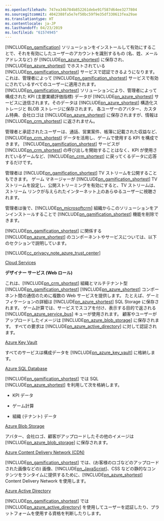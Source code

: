 ```yaml
---
ms.openlocfilehash: 747ea34b784b852261debe91f587d64ee3277804
ms.sourcegitcommit: 4042388fa5e7ef50bc59f9e35df330613fea29ae
ms.translationtype: HT
ms.contentlocale: ja-JP
ms.lasthandoff: 04/23/2019
ms.locfileid: "61574945"
---
```

[!INCLUDE[pn_gamification](pn-gamification.md)] ソリューションをインストールして有効にすることで、それを有効にしたユーザーのアカウントを識別するもの (名、姓、メール アドレスなど) が [!INCLUDE[pn_azure_shortest](pn-azure-shortest.md)] に保存され、[!INCLUDE[pn_azure_shortest](pn-azure-shortest.md)] でホストされている [!INCLUDE[pn_gamification_shortest](pn-gamification-shortest.md)] サービスで認証できるようになります。 これは、管理者によって [!INCLUDE[pn_gamification_shortest](pn-gamification-shortest.md)] サービスで有効にされているすべてのユーザーに適用されます。 [!INCLUDE[pn_gamification_shortest](pn-gamification-shortest.md)] ソリューションにより、管理者によって構成された KPI (主要業績評価指標) データが [!INCLUDE[pn_azure_shortest](pn-azure-shortest.md)] サービスに送信されます。そのデータは [!INCLUDE[pn_azure_shortest](pn-azure-shortest.md)] 構造化ストレージと BLOB ストレージに保存されます。  各ユーザーのアバター、カスタム特典、会社ロゴは [!INCLUDE[pn_azure_shortest](pn-azure-shortest.md)] に保存されますが、情報は [!INCLUDE[pn_crm_shortest](pn-crm-shortest.md)] に返されません。  
  
管理者と承認されたユーザーは、通話、営業案件、帳簿に記載された収益など、[!INCLUDE[pn_crm_shortest](pn-crm-shortest.md)] データを活用し、ゲームで使用する KPI を構成できます。 [!INCLUDE[pn_gamification_shortest](pn-gamification-shortest.md)] サービスが [!INCLUDE[pn_crm_shortest](pn-crm-shortest.md)] の呼び出しを開始することはなく、KPI が使用されているゲームなど、[!INCLUDE[pn_crm_shortest](pn-crm-shortest.md)] に戻ってくるデータに応答するだけです。  
  
管理者は [!INCLUDE[pn_gamification_shortest](pn-gamification-shortest.md)] TV ストリームを公開することもできます。 ゲーム マネージャーが [!INCLUDE[pn_gamification_shortest](pn-gamification-shortest.md)] TV ストリームを設定し、公開ストリーミングを有効にすると、TV ストリームは、ストリーム リンクが与えられたインターネット上のあらゆるユーザーに視聴されます。  
  
管理者は後で、[!INCLUDE[pn_microsoftcrm](pn-microsoftcrm.md)] 組織からこのソリューションをアンインストールすることで [!INCLUDE[pn_gamification_shortest](pn-gamification-shortest.md)] 機能を削除できます。  
  
[!INCLUDE[pn_gamification_shortest](pn-gamification-shortest.md)] に関係する [!INCLUDE[pn_azure_shortest](pn-azure-shortest.md)] のコンポーネントやサービスについては、以下のセクションで説明しています。  
  
[!INCLUDE[cc_privacy_note_azure_trust_center](cc-privacy-note-azure-trust-center.md)]  
  
[Cloud Services](https://azure.microsoft.com/services/cloud-services/)  
  
 **デザイナー サービス (Web ロール)**  
  
これは、[!INCLUDE[pn_crm_shortest](pn-crm-shortest.md)] 組織とマルチテナント型 [!INCLUDE[pn_gamification_shortest](pn-gamification-shortest.md)] [!INCLUDE[pn_azure_shortest](pn-azure-shortest.md)] コンポーネント間の通信のために複数の Web サービスを提供します。 たとえば、ゲーミフィケーションの詳細は [!INCLUDE[pn_azure_shortest](pn-azure-shortest.md)] SQL Storage に保存されます。  ゲーム計算では、サービスでスコアを付け、表示する目的で返される [!INCLUDE[pn_azure_service_bus](pn-azure-service-bus.md)] キューが使用されます。  顧客やユーザーがアップロードしたイメージは [!INCLUDE[pn_azure_blob_storage](pn-azure-blob-storage.md)] に保存されます。 すべての要求は [!INCLUDE[pn_azure_active_directory](pn-azure-active-directory.md)] に対して認証されます。  
  
[Azure Key Vault](https://azure.microsoft.com/services/key-vault/)  
  
すべてのサービスは構成データを [!INCLUDE[pn_azure_key_vault](pn-azure-key-vault.md)] に格納します。  
  
[Azure SQL Database](https://azure.microsoft.com/services/sql-database/)  
  
[!INCLUDE[pn_gamification_shortest](pn-gamification-shortest.md)] では SQL [!INCLUDE[pn_azure_shortest](pn-azure-shortest.md)] を利用して次を格納します。  
  
- KPI データ  
  
- ゲーム計算  
  
- 組織 (テナント) データ  
  
[Azure Blob Storage](https://azure.microsoft.com/services/storage/)  
  
アバター、会社ロゴ、顧客がアップロードしたその他のイメージは [!INCLUDE[pn_azure_blob_storage](pn-azure-blob-storage.md)] に保存されます。  
  
[Azure Content Delivery Network (CDN)](https://azure.microsoft.com/services/cdn/)  
  
[!INCLUDE[pn_gamification_shortest](pn-gamification-shortest.md)] では、(お客様のロゴなどのアップロードされた画像などの) 画像、[!INCLUDE[pn_JavaScript](pn-javascript.md)]、CSS などの静的なコンテンツをランタイムに提供するために、[!INCLUDE[pn_azure_shortest](pn-azure-shortest.md)] Content Delivery Network を使用します。  
  
[Azure Active Directory](https://azure.microsoft.com/services/active-directory/)  
  
[!INCLUDE[pn_gamification_shortest](pn-gamification-shortest.md)] では [!INCLUDE[pn_azure_active_directory](pn-azure-active-directory.md)] を使用してユーザーを認証したり、プラットフォームを使用する資格を判断したりします。